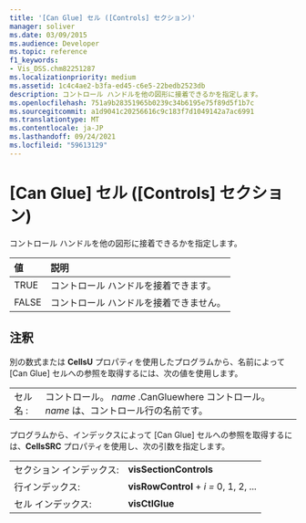 ```yaml
---
title: '[Can Glue] セル ([Controls] セクション)'
manager: soliver
ms.date: 03/09/2015
ms.audience: Developer
ms.topic: reference
f1_keywords:
- Vis_DSS.chm82251287
ms.localizationpriority: medium
ms.assetid: 1c4c4ae2-b3fa-ed45-c6e5-22bedb2523db
description: コントロール ハンドルを他の図形に接着できるかを指定します。
ms.openlocfilehash: 751a9b28351965b0239c34b6195e75f89d5f1b7c
ms.sourcegitcommit: a1d9041c20256616c9c183f7d1049142a7ac6991
ms.translationtype: MT
ms.contentlocale: ja-JP
ms.lasthandoff: 09/24/2021
ms.locfileid: "59613129"
---
```

# <a name="can-glue-cell-controls-section"></a>[Can Glue] セル ([Controls] セクション)

コントロール ハンドルを他の図形に接着できるかを指定します。
  
|**値**|**説明**|
|:-----|:-----|
| TRUE  <br/> | コントロール ハンドルを接着できます。  <br/> |
| FALSE  <br/> | コントロール ハンドルを接着できません。  <br/> |
   
## <a name="remarks"></a>注釈

別の数式または **CellsU** プロパティを使用したプログラムから、名前によって [Can Glue] セルへの参照を取得するには、次の値を使用します。 
  
|||
|:-----|:-----|
| セル名 :  <br/> | コントロール。  *name*  .CanGluewhere コントロール。  *name*  は、コントロール行の名前です。  <br/> |
   
プログラムから、インデックスによって [Can Glue] セルへの参照を取得するには、**CellsSRC** プロパティを使用し、次の引数を指定します。 
  
|||
|:-----|:-----|
| セクション インデックス:  <br/> |**visSectionControls** <br/> |
| 行インデックス:  <br/> |**visRowControl**  +  *i* *=* 0, 1, 2, ...  <br/> |
| セル インデックス:  <br/> |**visCtlGlue** <br/> |
   

